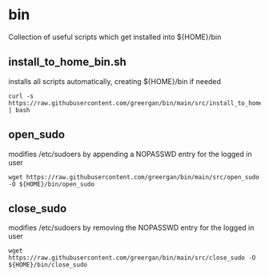 # bin
Collection of useful scripts which get installed into ${HOME}/bin

## install_to_home_bin.sh
installs all scripts automatically, creating ${HOME}/bin if needed

```
curl -s https://raw.githubusercontent.com/greergan/bin/main/src/install_to_home_bin.sh | bash
```

## open_sudo
modifies /etc/sudoers by appending a NOPASSWD entry for the logged in user
```
wget https://raw.githubusercontent.com/greergan/bin/main/src/open_sudo -O ${HOME}/bin/open_sudo
```

## close_sudo
modifies /etc/sudoers by removing the  NOPASSWD entry for the logged in user
```
wget https://raw.githubusercontent.com/greergan/bin/main/src/close_sudo -O ${HOME}/bin/close_sudo
```